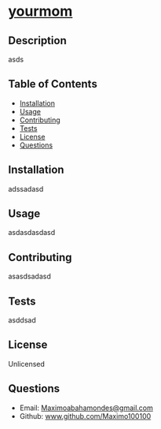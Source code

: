 
# [yourmom](www.google.com)

## Description 

asds

## Table of Contents

* [Installation](#installation)
* [Usage](#usage)
* [Contributing](#contributing)
* [Tests](#tests)
* [License](#license)
* [Questions](#questions)

## Installation

adssadasd

## Usage 

asdasdasdasd

## Contributing

asasdsadasd

## Tests

asddsad

## License

Unlicensed

## Questions

* Email: Maximoabahamondes@gmail.com
* Github: www.github.com/Maximo100100


